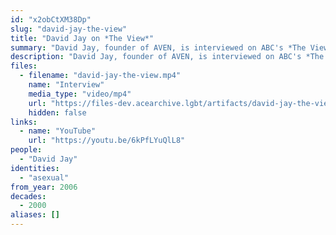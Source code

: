 ```yaml
---
id: "x2obCtXM38Dp"
slug: "david-jay-the-view"
title: "David Jay on *The View*"
summary: "David Jay, founder of AVEN, is interviewed on ABC's *The View*"
description: "David Jay, founder of AVEN, is interviewed on ABC's *The View* (CW: acephobia, invasive questions toward asexual people)"
files:
  - filename: "david-jay-the-view.mp4"
    name: "Interview"
    media_type: "video/mp4"
    url: "https://files-dev.acearchive.lgbt/artifacts/david-jay-the-view/david-jay-the-view.mp4"
    hidden: false
links:
  - name: "YouTube"
    url: "https://youtu.be/6kPfLYuQlL8"
people:
  - "David Jay"
identities:
  - "asexual"
from_year: 2006
decades:
  - 2000
aliases: []
---
```

